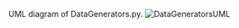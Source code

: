 
UML diagram of DataGenerators.py.
![DataGeneratorsUML](http://github.com/crhuffer/modelingongenerateddata/images/DataGeneratorsUML.png)